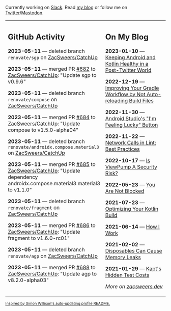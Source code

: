 Currently working on [Slack](https://slack.com/). Read [my blog](https://zacsweers.dev/) or follow me on [Twitter](https://twitter.com/ZacSweers)/[Mastodon](https://hachyderm.io/@ZacSweers).

<table><tr><td valign="top" width="60%">

## GitHub Activity
<!-- githubActivity starts -->
**2023-05-11** — deleted branch `renovate/sgp` on [ZacSweers/CatchUp](https://github.com/ZacSweers/CatchUp)

**2023-05-11** — merged PR [#682](https://github.com/ZacSweers/CatchUp/pull/682) to [ZacSweers/CatchUp](https://github.com/ZacSweers/CatchUp): "Update sgp to v0.9.6"

**2023-05-11** — deleted branch `renovate/compose` on [ZacSweers/CatchUp](https://github.com/ZacSweers/CatchUp)

**2023-05-11** — merged PR [#684](https://github.com/ZacSweers/CatchUp/pull/684) to [ZacSweers/CatchUp](https://github.com/ZacSweers/CatchUp): "Update compose to v1.5.0-alpha04"

**2023-05-11** — deleted branch `renovate/androidx.compose.material3` on [ZacSweers/CatchUp](https://github.com/ZacSweers/CatchUp)

**2023-05-11** — merged PR [#685](https://github.com/ZacSweers/CatchUp/pull/685) to [ZacSweers/CatchUp](https://github.com/ZacSweers/CatchUp): "Update dependency androidx.compose.material3:material3 to v1.1.0"

**2023-05-11** — deleted branch `renovate/fragment` on [ZacSweers/CatchUp](https://github.com/ZacSweers/CatchUp)

**2023-05-11** — merged PR [#686](https://github.com/ZacSweers/CatchUp/pull/686) to [ZacSweers/CatchUp](https://github.com/ZacSweers/CatchUp): "Update fragment to v1.6.0-rc01"

**2023-05-11** — deleted branch `renovate/agp` on [ZacSweers/CatchUp](https://github.com/ZacSweers/CatchUp)

**2023-05-11** — merged PR [#688](https://github.com/ZacSweers/CatchUp/pull/688) to [ZacSweers/CatchUp](https://github.com/ZacSweers/CatchUp): "Update agp to v8.2.0-alpha03"
<!-- githubActivity ends -->
</td><td valign="top" width="40%">

## On My Blog
<!-- blog starts -->
**2023-01-10** — [Keeping Android and Kotlin Healthy in a Post-Twitter World](https://www.zacsweers.dev/keeping-android-healthy/)

**2022-12-19** — [Improving Your Gradle Workflow by Not Auto-reloading Build Files](https://www.zacsweers.dev/improving-your-workflow-by-not-auto-reloading-build-files/)

**2022-11-30** — [Android Studio's "I'm Feeling Lucky" Button](https://www.zacsweers.dev/android-studios-im-feeling-lucky-button/)

**2022-11-22** — [Network Calls in Lint: Best Practices](https://www.zacsweers.dev/network-calls-in-lint-best-practices/)

**2022-10-17** — [Is ViewPump A Security Risk?](https://www.zacsweers.dev/is-viewpump-a-security-risk/)

**2022-05-23** — [You Are Not Blocked](https://www.zacsweers.dev/you-are-not-blocked/)

**2021-07-23** — [Optimizing Your Kotlin Build](https://www.zacsweers.dev/optimizing-your-kotlin-build/)

**2021-06-14** — [How I Work](https://www.zacsweers.dev/how-i-work/)

**2021-02-02** — [Disposables Can Cause Memory Leaks](https://www.zacsweers.dev/disposables-can-cause-memory-leaks/)

**2021-01-29** — [Kapt's Hidden Test Costs](https://www.zacsweers.dev/kapts-hidden-test-costs/)
<!-- blog ends -->
_More on [zacsweers.dev](https://zacsweers.dev/)_
</td></tr></table>

<sub><a href="https://simonwillison.net/2020/Jul/10/self-updating-profile-readme/">Inspired by Simon Willison's auto-updating profile README.</a></sub>